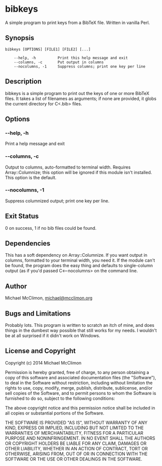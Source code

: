 # bibkeys

A simple program to print keys from a BibTeX file. Written in vanilla Perl.


## Synopsis

```
bibkeys [OPTIONS] [FILE1] [FILE2] [...]

    --help, -h          Print this help message and exit
    --columns, -c       Put output in columns
    --nocolumns, -1     Suppress columns; print one key per line
```

## Description

bibkeys is a simple program to print out the keys of one or more BibTeX files.
It takes a list of filenames as arguments; if none are provided, it globs the
current directory for C<.bib> files.

## Options

### --help, -h

Print a help message and exit

### --columns, -c

Output to columns, auto-formatted to terminal width. Requires
Array::Columnize; this option will be ignored if this module isn't
installed. This option is the default.

### --nocolumns, -1

Suppress columnized output; print one key per line.


## Exit Status

0 on success, 1 if no bib files could be found.

## Dependencies

This has a soft dependency on Array::Columnize. If you want output in
columns, formatted to your terminal width, you need it. If the module can't be
found, the program does the easy thing and defaults to single-column output
(as if you'd passed C<--nocolumns> on the command line.

## Author

Michael McClimon, michael@mcclimon.org

## Bugs and Limitations

Probably lots. This program is written to scratch an itch of mine, and does
things in the dumbest way possible that still works for my needs. I wouldn't
be at all surprised if it didn't work on Windows.

## License and Copyright

Copyright (c) 2014 Michael McClimon

Permission is hereby granted, free of charge, to any person obtaining a copy
of this software and associated documentation files (the "Software"), to deal
in the Software without restriction, including without limitation the rights
to use, copy, modify, merge, publish, distribute, sublicense, and/or sell
copies of the Software, and to permit persons to whom the Software is
furnished to do so, subject to the following conditions:

The above copyright notice and this permission notice shall be included in
all copies or substantial portions of the Software.

THE SOFTWARE IS PROVIDED "AS IS", WITHOUT WARRANTY OF ANY KIND, EXPRESS OR
IMPLIED, INCLUDING BUT NOT LIMITED TO THE WARRANTIES OF MERCHANTABILITY,
FITNESS FOR A PARTICULAR PURPOSE AND NONINFRINGEMENT. IN NO EVENT SHALL THE
AUTHORS OR COPYRIGHT HOLDERS BE LIABLE FOR ANY CLAIM, DAMAGES OR OTHER
LIABILITY, WHETHER IN AN ACTION OF CONTRACT, TORT OR OTHERWISE, ARISING FROM,
OUT OF OR IN CONNECTION WITH THE SOFTWARE OR THE USE OR OTHER DEALINGS IN
THE SOFTWARE.

